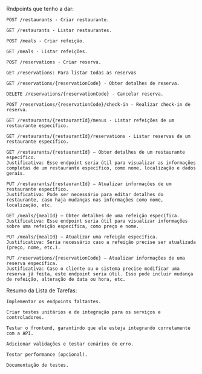 Rndpoints que tenho a dar:

    POST /restaurants - Criar restaurante.

    GET /restaurants - Listar restaurantes.

    POST /meals - Criar refeição.

    GET /meals - Listar refeições.

    POST /reservations - Criar reserva.

    GET /reservations: Para listar todas as reservas 

    GET /reservations/{reservationCode} - Obter detalhes de reserva.

    DELETE /reservations/{reservationCode} - Cancelar reserva.

    POST /reservations/{reservationCode}/check-in - Realizar check-in de reserva.

    GET /restaurants/{restaurantId}/menus - Listar refeições de um restaurante específico.

    GET /restaurants/{restaurantId}/reservations - Listar reservas de um restaurante específico.

    GET /restaurants/{restaurantId} – Obter detalhes de um restaurante específico.
    Justificativa: Esse endpoint seria útil para visualizar as informações completas de um restaurante específico, como nome, localização e dados gerais.

    PUT /restaurants/{restaurantId} – Atualizar informações de um restaurante específico.
    Justificativa: Pode ser necessário para editar detalhes do restaurante, caso haja mudanças nas informações como nome, localização, etc.

    GET /meals/{mealId} – Obter detalhes de uma refeição específica.
    Justificativa: Esse endpoint seria útil para visualizar informações sobre uma refeição específica, como preço e nome.

    PUT /meals/{mealId} – Atualizar uma refeição específica.
    Justificativa: Seria necessário caso a refeição precise ser atualizada (preço, nome, etc.).

    PUT /reservations/{reservationCode} – Atualizar informações de uma reserva específica.
    Justificativa: Caso o cliente ou o sistema precise modificar uma reserva já feita, este endpoint seria útil. Isso pode incluir mudança de refeição, alteração de data ou hora, etc.


Resumo da Lista de Tarefas:

    Implementar os endpoints faltantes.

    Criar testes unitários e de integração para os serviços e controladores.

    Testar o frontend, garantindo que ele esteja integrando corretamente com a API.

    Adicionar validações e testar cenários de erro.

    Testar performance (opcional).

    Documentação de testes.